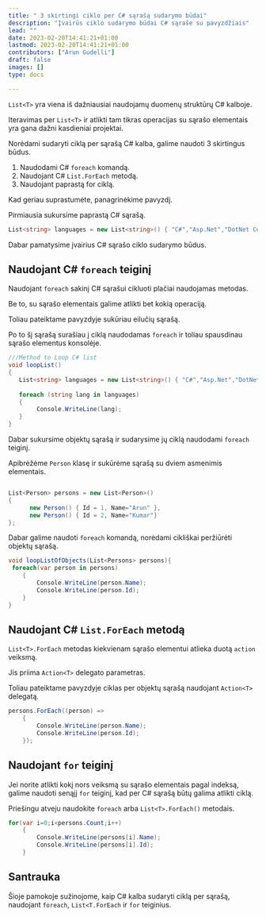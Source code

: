 ```yaml
---
title: " 3 skirtingi ciklo per C# sąrašą sudarymo būdai"
description: "Įvairūs ciklo sudarymo būdai C# sąraše su pavyzdžiais"
lead: ""
date: 2023-02-20T14:41:21+01:00
lastmod: 2023-02-20T14:41:21+01:00
contributors: ["Arun Gudelli"]
draft: false
images: []
type: docs

---
```


`List<T>` yra viena iš dažniausiai naudojamų duomenų struktūrų C# kalboje. 

Iteravimas per `List<T>` ir atlikti tam tikras operacijas su sąrašo elementais yra gana dažni kasdieniai projektai.

Norėdami sudaryti ciklą per sąrašą C# kalba, galime naudoti 3 skirtingus būdus.

1. Naudodami C# `foreach` komandą.
2. Naudojant C# `List.ForEach` metodą.
3. Naudojant paprastą for ciklą.

Kad geriau suprastumėte, panagrinėkime pavyzdį. 

Pirmiausia sukursime paprastą C# sąrašą.

```csharp
List<string> languages = new List<string>() { "C#","Asp.Net","DotNet Core"};

```

Dabar pamatysime įvairius C# sąrašo ciklo sudarymo būdus.

## Naudojant C# `foreach` teiginį

Naudojant `foreach` sakinį C# sąrašui cikluoti plačiai naudojamas metodas.

Be to, su sąrašo elementais galime atlikti bet kokią operaciją.

Toliau pateiktame pavyzdyje sukūriau eilučių sąrašą.

Po to šį sąrašą surašiau į ciklą naudodamas `foreach` ir toliau spausdinau sąrašo elementus konsolėje.

```csharp
///Method to Loop C# list
void loopList()
{
   List<string> languages = new List<string>() { "C#","Asp.Net","DotNet Core"};
   
   foreach (string lang in languages)
   {
        Console.WriteLine(lang);
   }
}
```

Dabar sukursime objektų sąrašą ir sudarysime jų ciklą naudodami `foreach` teiginį.

Apibrėžėme `Person` klasę ir sukūrėme sąrašą su dviem asmenimis elementais.

```csharp

List<Person> persons = new List<Person>() 
{ 
      new Person() { Id = 1, Name="Arun" },
      new Person() { Id = 2, Name="Kumar"} 
};
```

Dabar galime naudoti `foreach` komandą, norėdami cikliškai peržiūrėti objektų sąrašą.

```csharp
void loopListOfObjects(List<Persons> persons){
 foreach(var person in persons)
    {
        Console.WriteLine(person.Name);            
        Console.WriteLine(person.Id);
    }
}
```

## Naudojant C# `List.ForEach` metodą

`List<T>.ForEach` metodas kiekvienam sąrašo elementui atlieka duotą `action` veiksmą.

Jis priima `Action<T>` delegato parametras. 

Toliau pateiktame pavyzdyje ciklas per objektų sąrašą naudojant `Action<T>` delegatą.

```csharp
persons.ForEach((person) =>
    {
        Console.WriteLine(person.Name);
        Console.WriteLine(person.Id);
    });
```

## Naudojant `for` teiginį

Jei norite atlikti kokį nors veiksmą su sąrašo elementais pagal indeksą, galime naudoti senąjį `for` teiginį, kad per C# sąrašą būtų galima atlikti ciklą. 

Priešingu atveju naudokite `foreach` arba `List<T>.ForEach()` metodais.

```csharp
for(var i=0;i<persons.Count;i++)
    {
        Console.WriteLine(persons[i].Name);
        Console.WriteLine(persons[i].Id);
    }
```

## Santrauka

Šioje pamokoje sužinojome, kaip C# kalba sudaryti ciklą per sąrašą, naudojant `foreach`, `List<T.ForEach` ir `for` teiginius.










